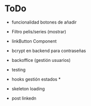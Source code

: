 # ToDo

- funcionalidad botones de añadir
- Filtro pelis/series (mostrar)
- linkButton Component
- bcrypt en backend para contraseñas

- backoffice (gestión usuarios)
- testing
- hooks gestión estados \*
- skeleton loading
- post linkedn
